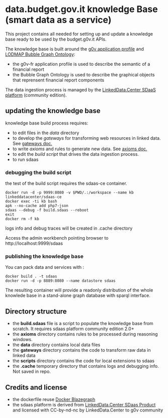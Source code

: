 # data.budget.gov.it knowledge Base (smart data as a service)

This project contains all needed for setting up and update a knowledge base ready to be used by the budget.g0v.it APIs.

The knowledge base is built around the [g0v application profile](https://github.com/g0v-it/ontologies/tree/master/fr-ap) and  [LODMAP Bubble Graph Ontology](https://github.com/linkeddatacenter/LODMAP-ontologies/tree/master/v1/bgo):

- the g0v-fr application profile is used to describe the semantic of a financial report
- the Bubble Graph Ontology is used to describe the graphical objects that reprensent financial report components

The data ingestion process is managed by the [LinkedData.Center SDaaS platform](https://linkeddata.center/p/sdaas) (community edition).


## updating the knowledge base

knowledge base build process requires:

- to edit files in the *data* directory
- to develop the *gateways* for transforming web resources in linked data. See [gateways doc.](gateways/README.md)
- to write *axioms* and rules to generate new data. See [axioms doc.](axioms/README.md)
- to edit the *build script* that drives the data ingestion process.
- to run sdaas

### debugging the build script

the test of the build script requires the sdaas-ce container.

```
docker run -d -p 9999:8080 -v $PWD/.:/workspace --name kb linkeddatacenter/sdaas-ce
docker exec -ti kb bash
apk --no-cache add php7-json
sdaas --debug -f build.sdaas --reboot
exit
docker rm -f kb
```

logs info and debug traces will be created in .cache directory

Access the admin workbench pointing browser to http://localhost:9999/sdaas

 
### publishing  the knowledge base

You can pack data and services with :

```
docker build . -t sdaas
docker run -d -p 8889:8080 --name datastore sdaas
```

The resulting container will provide a readonly distribution of the whole knowlede base in a stand-alone graph database with sparql interface.


## Directory structure

- the **build.sdaas** file is a script to populate the knowledge base from scratch. It requires sdaas platform community edition 2.0+
- the **axioms** directory contains rules to be processed during reasoning windows.
- the **data** directory contains local data files
- the **gateways** directory contains the code to transform raw data in linked data
- the **scripts** directory contains the code for local extensions to sdaas
- the **.cache** temporary directory that contains logs and debugging info. Not saved in repo.


## Credits and license

- the dockerfile reuse [Docker Blazegraph](https://github.com/lyrasis/docker-blazegraph)
- the sdaas platform is derived from [LinkedData.Center SDaas Product](https://it.linkeddata.center/p/sdaas) and licensed with CC-by-nd-nc by LinkedData.Center to g0v community
